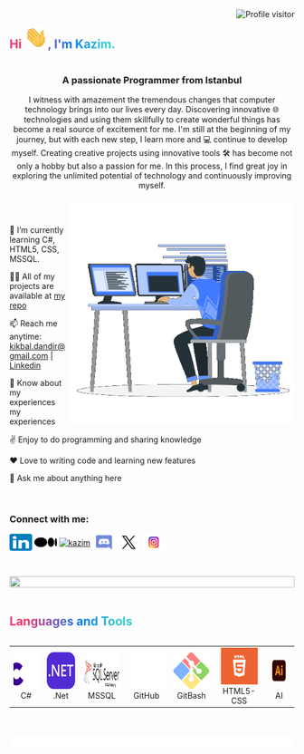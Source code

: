 <a href="https://komarev.com/ghpvc/?username=kazimdandir">
    <img align="right" src="https://komarev.com/ghpvc/?username=kazimdandir&label=Visitors&color=0e75b6&style=flat" alt="Profile visitor" />
  </a>

  <h2 align="center">
    Hi <img src="https://raw.githubusercontent.com/kazimdandir/.github/master/gif/hi.gif" height="40" style="max-width: 100%; display: inline-block;">, I'm Kazim.
</h2>

<style>
    h2{

        display: inline-block;
        background: -webkit-linear-gradient(1.36deg, #f36 9.93%, #007aff 58.61%, #39cccc 89.36%);
        background: linear-gradient(88.64deg, #f36 9.93%, #007aff 58.61%, #39cccc 89.36%);
        -webkit-background-clip: text;
        background-clip: text;
        -webkit-text-fill-color: transparent;
        text-fill-color: transparent;
    }
</style>

<h3 align="center">A passionate Programmer from Istanbul</h3>

<p align="center">I witness with amazement the tremendous changes that computer technology brings into our lives every day. Discovering innovative 🌐 technologies and using them skillfully to create wonderful things has become a real source of excitement for me. I'm still at the beginning of my journey, but with each new step, I learn more and 💻 continue to develop myself. Creating creative projects using innovative tools 🛠️ has become not only a hobby but also a passion for me. In this process, I find great joy in exploring the unlimited potential of technology and continuously improving myself.</p>

<!-- <p align="center">I am constantly amazed by the boundless change and transformation that computer technology brings into our lives. In this dynamic world, 🌐 exploring the possibilities that technology offers us feels almost enchanting. Following new technology trends and 💻 developing unique projects using these innovations has become a passion for me. Each time I see the potential behind every program or device 🛠️, I become even more excited. Moving forward on this path feels like an adventure that pushes boundaries and nourishes imagination.</p> -->

<img align="right" alt="Coding" width="400" src="https://raw.githubusercontent.com/kazimdandir/.github/master/gif/programmer2.gif">
<br><br>

<!-- 🔭      I’m currently working on UA IT(JKH IT) -->

🌱      I’m currently learning C#, HTML5, CSS, MSSQL.

👨‍💻      All of my projects are available at [my repo](https://github.com/kazimdandir?tab=repositories)

<!-- 💬      Ask me about C#, HTML5, CSS, MSSQL -->

📫      Reach me anytime: kikbal.dandir@gmail.com | [Linkedin](https://www.linkedin.com/in/kazimikbaldandir/)

📄      Know about my experiences my experiences

✌️      Enjoy to do programming and sharing knowledge

❤️      Love to writing code and learning new features

💬      Ask me about anything here

<br>
<h3 align="left">Connect with me:</h3>
<p align="left">
<a href="https://linkedin.com/in/kazimikbaldandir" target="blank"><img align="center" src="https://raw.githubusercontent.com/kazimdandir/.github/44482d1d2258eeeba5f155615833e331184518ab/social_media_icons/linkedin.svg" alt="kazimikbaldandir" height="30" width="40" /></a>
<a href="https://medium.com/@kikbal.dandir" target="blank"><img align="center" src="https://raw.githubusercontent.com/kazimdandir/.github/44482d1d2258eeeba5f155615833e331184518ab/social_media_icons/medium.svg" alt="kikbal.dandir" height="30" width="40" style="background-color: white;"/></a>
<a href="https://stackoverflow.com/users/21403272/kaz%C4%B1m-%C4%B0kbal-dand%C4%B1r" target="blank"><img align="center" src="https://raw.githubusercontent.com/kazimdandir/.github/44482d1d2258eeeba5f155615833e331184518ab/social_media_icons/stackoverflow.svg" alt="kazim" height="30" width="40" /></a>
<a href="https://www.discord.com/users/kazim71" target="blank"><img align="center" src="https://raw.githubusercontent.com/kazimdandir/.github/44482d1d2258eeeba5f155615833e331184518ab/social_media_icons/discord.svg" alt="kazim71" height="30" width="40" /></a>
<a href="https://twitter.com/kazimdandir" target="blank"><img align="center" src="https://raw.githubusercontent.com/kazimdandir/.github/44482d1d2258eeeba5f155615833e331184518ab/social_media_icons/x.svg" alt="dandir" height="30" width="40" /></a>
<a href="https://www.instagram.com/kazimdandir/" target="blank"><img align="center" src="https://raw.githubusercontent.com/kazimdandir/.github/44482d1d2258eeeba5f155615833e331184518ab/social_media_icons/instagram.svg" alt="kazimikbal" height="30" width="40" /></a>
</p>
<br>

<img src="https://raw.githubusercontent.com/kazimdandir/.github/master/gif/line.
gif" height="20" width="100%">

<h2 align="left">Languages and Tools</h2>
<table align="center">
  <tr>
    <td align="center" width="110">
        <img src="https://raw.githubusercontent.com/kazimdandir/.github/44482d1d2258eeeba5f155615833e331184518ab/language_and_tools/c%23.svg" alt="csharp" width="65" height="65"/>
      <br>C#
    </td>
    <td align="center" width="110"> 
        <img src="https://raw.githubusercontent.com/kazimdandir/.github/21b2e26fd4399a07939b1872909b2fcc19006cae/language_and_tools/.net.svg" width="65" height="65" alt="dotnet" />
      <br>.Net
    </td>
    <!-- <td align="center" width="110">
        <img src="https://techstack-generator.vercel.app/js-icon.svg" alt="js" width="65" height="65" />
      <br>JavaScript
    </td> -->
    <td align="center" width="110">
        <img src="https://raw.githubusercontent.com/kazimdandir/.github/master/language_and_tools/mssql.gif" alt="microsoft-sql-server" width="130" height="65"/>
      <br>MSSQL
    </td>
    <td align="center" width="110">
        <img src="https://raw.githubusercontent.com/kazimdandir/.github/21b2e26fd4399a07939b1872909b2fcc19006cae/language_and_tools/github.svg" alt="github" width="65" height="65" />
      <br>GitHub
    </td>
    <td align="center"  width="110">
        <img src="https://raw.githubusercontent.com/kazimdandir/.github/79893abf8dec88fef46c44a75a4eb5fc606e47a1/language_and_tools/git-bash.svg" width="65" height="65" alt="git" />
      <br>GitBash
    </td>
    <td align="center" width="110">
        <img src="https://raw.githubusercontent.com/kazimdandir/.github/master/language_and_tools/html5-css.gif" width="65" height="65" alt="css" />
      <br>HTML5-CSS
    </td>
    <td align="center" width="110">
        <img src="https://raw.githubusercontent.com/kazimdandir/.github/master/language_and_tools/ai.gif" width="65" height="65" alt="adobe-illustrator" />
      <br>AI
    </td>
    <!-- <td align="center"  width="96">
        <img src="https://skillicons.dev/icons?i=bootstrap" width="48" height="48" alt="bootstrap" />
      <br>Bootstrap
    </td> -->
  </tr>
</table>
<br><br>
</tr>
</tr></tr>

<img src="https://raw.githubusercontent.com/kazimdandir/.github/master/gif/line.gif" height="20" width="100%">
